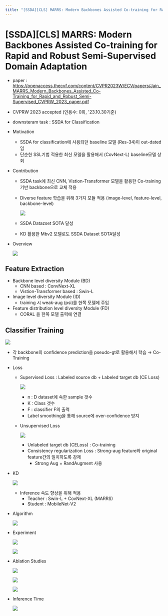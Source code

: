 ```yaml
---
title: "[SSDA][CLS] MARRS: Modern Backbones Assisted Co-training for Rapid and Robust Semi-Supervised Domain Adaptation"
---
```

# [SSDA][CLS] MARRS: Modern Backbones Assisted Co-training for Rapid and Robust Semi-Supervised Domain Adaptation

- paper : https://openaccess.thecvf.com/content/CVPR2023W/ECV/papers/Jain_MARRS_Modern_Backbones_Assisted_Co-Training_for_Rapid_and_Robust_Semi-Supervised_CVPRW_2023_paper.pdf

- CVPRW 2023 accepted (인용수: 0회, '23.10.30기준)

- downsteram task : SSDA for Classification

- Motivation

  - SSDA for classification에 사용되던 baseline 모델 (Res-34)이 out-dated임
  - 단순한 SSL기법 적용한 최신 모델을 활용해서 (CovNext-L) baseline모델 상회

- Contribution

  - SSDA task에 최신 CNN, Vistion-Transformer 모델을 활용한 Co-training 기반 backbone으로 교체 적용

  - Diverse feature 학습을 위해 3가지 모듈 적용 (image-level, feature-level, backbone-level)

    ![](../images/2024-01-11/%EC%8A%A4%ED%81%AC%EB%A6%B0%EC%83%B7%202024-01-11%2022-40-10.png)

  - SSDA Datazset SOTA 달성

  - KD 활용한 Mbv2 모델로도 SSDA Dataset SOTA달성

- Overview

  ![](../images/2024-01-11/%EC%8A%A4%ED%81%AC%EB%A6%B0%EC%83%B7%202024-01-11%2022-40-44.png)

## Feature Extraction

- Backbone level diversity Module (BD)
  - CNN based : ConvNext-XL 
  - Vistion-Transformer based : Swin-L
- Image level diversity Module (ID)
  - training 시 weak-aug (psi)를 한쪽 모델에 주입
- Feature distribution level diversity Module (FD)
  - CORAL 을 한쪽 모델 출력에 연결

## Classifier Training

![](../images/2024-01-11/%EC%8A%A4%ED%81%AC%EB%A6%B0%EC%83%B7%202024-01-11%2022-41-56.png)

- 각 backbone의 confidence prediction을 pseudo-gt로 활용해서 학습 → Co-Training

- Loss

  - Supervised Loss : Labeled source db + Labeled target db (CE Loss)

    ![](../images/2024-01-11/%EC%8A%A4%ED%81%AC%EB%A6%B0%EC%83%B7%202024-01-11%2022-42-42.png)

    - n : D dataset에 속한 sample 갯수
    - K : Class 갯수
    - F : classifier F의 출력
    - Label smoothing을 통해 source에 over-confidence 방지

  - Unsupervised Loss

    ![](../images/2024-01-11/%EC%8A%A4%ED%81%AC%EB%A6%B0%EC%83%B7%202024-01-11%2022-43-02.png)

    - Unlabeled target db (CELoss) : Co-training 
    - Consistency regularization Loss : Strong-aug feature와 original feature간의 일치하도록 강제
      - Strong Aug = RandAugment 사용

- KD 

  ![](../images/2024-01-11/%EC%8A%A4%ED%81%AC%EB%A6%B0%EC%83%B7%202024-01-11%2022-43-43.png)

  - Inference 속도 향상을 위해 적용
    - Teacher : Swin-L + CovNext-XL (MARRS)
    - Student : MobileNet-V2

- Algorithm

  ![](../images/2024-01-11/%EC%8A%A4%ED%81%AC%EB%A6%B0%EC%83%B7%202024-01-11%2022-44-02.png)

- Experiment

  ![](../images/2024-01-11/%EC%8A%A4%ED%81%AC%EB%A6%B0%EC%83%B7%202024-01-11%2022-44-36.png)

  ![](../images/2024-01-11/%EC%8A%A4%ED%81%AC%EB%A6%B0%EC%83%B7%202024-01-11%2022-44-21.png)

- Ablation Studies

  ![](../images/2024-01-11/%EC%8A%A4%ED%81%AC%EB%A6%B0%EC%83%B7%202024-01-11%2022-44-55.png)

  ![](../images/2024-01-11/%EC%8A%A4%ED%81%AC%EB%A6%B0%EC%83%B7%202024-01-11%2022-45-07.png)

  ![](../images/2024-01-11/%EC%8A%A4%ED%81%AC%EB%A6%B0%EC%83%B7%202024-01-11%2022-45-24.png)

- Inference Time

  ![](../images/2024-01-11/%EC%8A%A4%ED%81%AC%EB%A6%B0%EC%83%B7%202024-01-11%2022-45-39.png)
